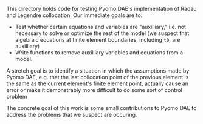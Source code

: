 This directory holds code for testing Pyomo DAE's implementation of
Radau and Legendre collocation. Our immediate goals are to:

- Test whether certain equations and variables are "auxilliary,"
i.e. not necessary to solve or optimize the rest of the model
(we suspect that algebraic equations at finite element boundaries,
including `t0`, are auxilliary)
- Write functions to remove auxilliary variables and equations
from a model.

A stretch goal is to identify a situation in which the assumptions
made by Pyomo DAE, e.g. that the last collocation point of the previous
element is the same as the current element's finite element point,
actually cause an error or make it demonstrably more difficult to do
some sort of control problem

The concrete goal of this work is some small contributions to Pyomo
DAE to address the problems that we suspect are occuring.
